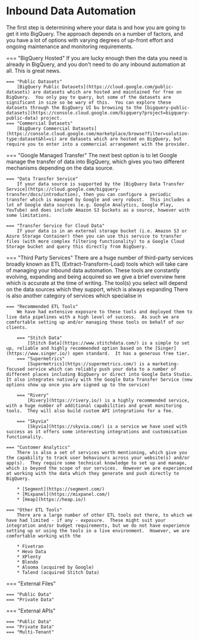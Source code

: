 # Inbound Data Automation
The first step is determining where your data is and how you are going to get it into BigQuery.  The approach depends on a number of factors, and you have a lot of options with varying degrees of up-front effort and ongoing maintenance and monitoring requirements.

=== "BigQuery Hosted"
    If you are lucky enough then the data you need is already in BigQuery, and you don't need to do any inbound automation at all.  This is great news.

    === "Public Datasets"
        [BigQuery Public Datasets](https://cloud.google.com/public-datasets) are datasets which are hosted and maintained for free on BigQuery.  You only pay to query, but some of the datasets are significant in size so be wary of this.  You can explore these datasets through the BigQuery UI bu browsing to the [bigquery-public-datasets](https://console.cloud.google.com/bigquery?project=bigquery-public-data) project.
    === "Commercial Datasets"
        [BigQuery Commercial Datasets](https://console.cloud.google.com/marketplace/browse?filter=solution-type:dataset&hl=vi) are datasets which are hosted on BigQuery, but require you to enter into a commercial arrangement with the provider.

=== "Google Managed Transfer"
    The next best option is to let Google manage the transfer of data into BigQuery, which gives you two different mechanisms depending on the data source.

    === "Data Transfer Service"
        If your data source is supported by the [BigQuery Data Transfer Service](https://cloud.google.com/bigquery-transfer/docs/introduction), then you can configure a periodic transfer which is managed by Google and very robust.  This includes a lot of Google data sources (e.g. Google Analytics, Google Play, YouTube) and does include Amazon S3 buckets as a source, however with some limitations.
    
    === "Transfer Service for Cloud Data"
        If your data is in an external storage bucket (i.e. Amazon S3 or Azure Storage Container) then you can use this service to transfer files (with more complex filtering functionality) to a Google Cloud Storage bucket and query this directly from BigQuery.

        
=== "Third Party Services"
    There are a huge number of third-party services broadly known as ETL (Extract-Transform-Load) tools which will take care of managing your inbound data automation.  These tools are constantly evolving, expanding and being acquired so we give a brief overview here which is accurate at the time of writing.  The tool(s) you select will depend on the data sources which they support, which is always expanding 
    There is also another category of services which specialise in  

    === "Recommended ETL Tools"
        We have had extensive exposure to these tools and deployed them to live data pipelines with a high level of success.  As such we are comfortable setting up and/or managing these tools on behalf of our clients.
        
        === "Stitch Data"
            [Stitch Data](https://www.stitchdata.com/) is a simple to set up, reliable and highly recommended option based on the [Singer](https://www.singer.io/) open standard.  It has a generous free tier.
        === "Supermetrics"
            [Supermetrics](https://supermetrics.com/) is a marketing-focused service which can reliably push your data to a number of different places including BigQuery or direct into Google Data Studio. It also integrates natively with the Google Data Transfer Service (new options show up once you are signed up to the service)
            
        === "Rivery"
            [Rivery](https://rivery.io/) is a highly recommended service, with a huge number of additional capabilities and great monitoring tools.  They will also build custom API integrations for a fee. 
            
        === "Skyvia"
            [Skyvia](https://skyvia.com/) is a service we have used with success as it offers some interesting integrations and customisation functionality.
    
    === "Customer Analytics"
        There is also a set of services worth mentioning, which give you the capability to track user behaviours across your website(s) and/or app(s).  They require some technical knowledge to set up and manage, which is beyond the scope of our services.  However we are experienced at working with the data which they generate and push directly to BigQuery.
        
        * [Segment](https://segment.com/)
        * [Mixpanel](https://mixpanel.com/)
        * [Heap](https://heap.io/)
       
    === "Other ETL Tools"
        There are a large number of other ETL tools out there, to which we have had limited - if any - exposure.  These might suit your integration and/or budget requirements, but we do not have experience setting up or using the tools in a live environment.  However, we are comfortable working with the 
         
        * Fivetran
        * Hevo Data
        * XPlenty
        * Blendo
        * Alooma (acquired by Google)
        * Talend (acquired Stitch Data)
        

=== "External Files"

    === "Public Data"
    === "Private Data"


=== "External APIs"
    
    === "Public Data"
    === "Private Data"
    === "Multi-Tenant"